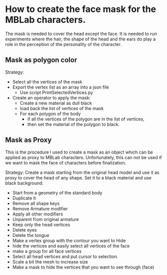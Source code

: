 
# How to create the face mask for the MBLab characters.

The mask is needed to cover the head except the face.
It is needed to run experiments where the hair, the shape of the head and
the ears do play a role in the perception of the personality of the character.

## Mask as polygon color

Strategy:
 * Select all the vertices of the mask
 * Export the vertex list as an array into a json file
   - Use script PrintSelectedVertices.py
 * Create an operator to apply the mask:
   - Create a new material as dull black
   - load back the list of vertices of the mask
   - For each polygon of the body
     - if all the vertices of the polygon are in the list of vertices,
     - then set the material of the polygon to black.



## Mask as Proxy

This is the procedure I used to create a mask as an object which can be applied as proxy to MBLab characters.
Unfortunately, this can not be used if we want to mask the face of characters before finalization.

Strategy: Create a mask starting from the original head model and use it as proxy
to cover the head of any shape.
Set it to a black material and use black background.

 * Start from a geometry of the standard body
 * Duplicate it
 * Remove all shape keys
 * Remove Armature modifier
 * Apply all other modifiers
 * Unparent from original armature
 * Keep only the head vertices
 * Delete eyes
 * Delete the tongue
 * Make a vertex group with the contour you want to Hide
 * hide the vertices and easily select all vertices of the face
 * make a group for all face vertices
 * Select all head vertices and put cursor to selection.
 * Scale a bit the mesh to increase size
 * Make a mask to hide the vertices that you want to see through (face)
